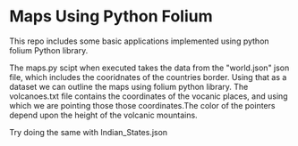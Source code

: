 # Maps Using Python Folium
This repo includes some basic applications implemented using python folium Python library.


The maps.py scipt when executed takes the data from the "world.json" json file, which includes the cooridnates of the countries border. Using that as a dataset we can outline the maps using folium python library.
The volcanoes.txt file contains the coordinates of the vocanic places, and using which we are pointing those those coordinates.The color of the pointers depend upon the height of the volcanic mountains.

Try doing the same with Indian_States.json

